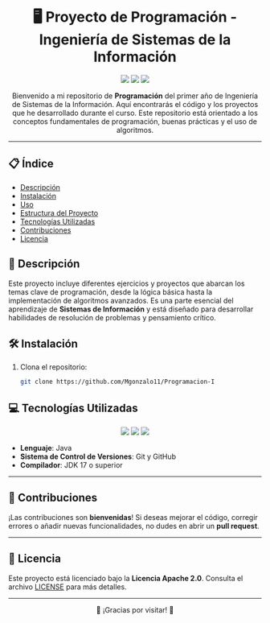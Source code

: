 <h1 align="center">🖥️ Proyecto de Programación - Ingeniería de Sistemas de la Información</h1>

<p align="center">
  <img src="https://img.shields.io/badge/Java-ED8B00?style=for-the-badge&logo=java&logoColor=white">
  <img src="https://img.shields.io/badge/GitHub-%23121011.svg?style=for-the-badge&logo=github&logoColor=white">
  <img src="https://img.shields.io/badge/License-Apache_2.0-blue.svg?style=for-the-badge">
</p>

<p align="center">
  Bienvenido a mi repositorio de <strong>Programación</strong> del primer año de Ingeniería de Sistemas de la Información. Aquí encontrarás el código y los proyectos que he desarrollado durante el curso. Este repositorio está orientado a los conceptos fundamentales de programación, buenas prácticas y el uso de algoritmos.
</p>

---

## 📋 Índice

- [Descripción](#📝-descripción)
- [Instalación](#🛠️-instalación)
- [Uso](#🚀-uso)
- [Estructura del Proyecto](#📂-estructura-del-proyecto)
- [Tecnologías Utilizadas](#💻-tecnologías-utilizadas)
- [Contribuciones](#🤝-contribuciones)
- [Licencia](#📜-licencia)

## 📝 Descripción

Este proyecto incluye diferentes ejercicios y proyectos que abarcan los temas clave de programación, desde la lógica básica hasta la implementación de algoritmos avanzados. Es una parte esencial del aprendizaje de **Sistemas de Información** y está diseñado para desarrollar habilidades de resolución de problemas y pensamiento crítico.

## 🛠️ Instalación

1. Clona el repositorio:
   ```bash
   git clone https://github.com/Mgonzalo11/Programacion-I
## 💻 Tecnologías Utilizadas

<p align="center">
  <img src="https://img.shields.io/badge/Java-ED8B00?style=for-the-badge&logo=java&logoColor=white">
  <img src="https://img.shields.io/badge/GitHub-%23121011.svg?style=for-the-badge&logo=github&logoColor=white">
  <img src="https://img.shields.io/badge/JDK-17%2B-green?style=for-the-badge&logo=java&logoColor=white">
</p>

- **Lenguaje**: Java  
- **Sistema de Control de Versiones**: Git y GitHub  
- **Compilador**: JDK 17 o superior

---

## 🤝 Contribuciones

¡Las contribuciones son **bienvenidas**! Si deseas mejorar el código, corregir errores o añadir nuevas funcionalidades, no dudes en abrir un **pull request**.

---

## 📜 Licencia

Este proyecto está licenciado bajo la **Licencia Apache 2.0**. Consulta el archivo [LICENSE](LICENSE) para más detalles.

---

<p align="center">🌟 ¡Gracias por visitar! 🌟</p>

